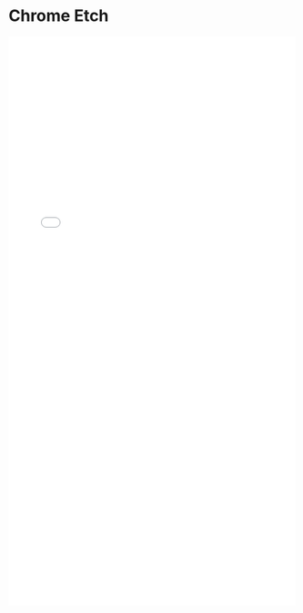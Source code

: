 # Chrome Etch

<iframe src="/nanodocs-staff/assets/pdfjs/web/viewer.html?file=/nanodocs-staff/assets/pdfs/Chromium_Etch_SOP.pdf"
        width="100%" height="1000px" style="border: none;"></iframe>